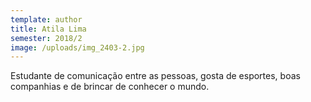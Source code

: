 ```yaml
---
template: author
title: Atila Lima
semester: 2018/2
image: /uploads/img_2403-2.jpg
---
```

Estudante de comunicação entre as pessoas, gosta de esportes, boas companhias e de brincar de conhecer o mundo.
